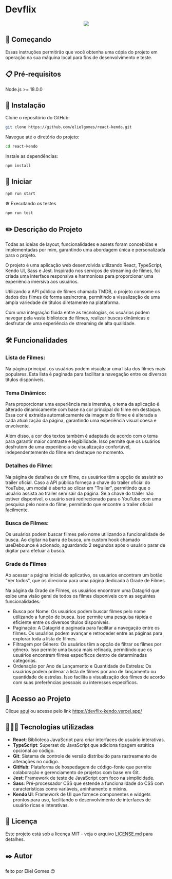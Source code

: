 # Devflix

<p align='center'>
  <img src='https://github.com/elielgomes/react-kendo/assets/108281436/925513d2-fbf8-4cad-94ac-8880dfd2e5c8'/>
</p>

## 📌 Começando

Essas instruções permitirão que você obtenha uma cópia do projeto em operação na sua máquina local para fins de desenvolvimento e teste.

## 📋 Pré-requisitos

Node.js >= 18.0.0

## 🔧 Instalação

Clone o repositório do GitHub:

```bash
git clone https://github.com/elielgomes/react-kendo.git
```

Navegue até o diretório do projeto:

```bash
cd react-kendo
```

Instale as dependências:

```bash
npm install
```

## 🚀 Iniciar

```bash
npm run start
```

⚙️ Executando os testes

```bash
npm run test
```

## ✏️ Descrição do Projeto

Todas as ideias de layout, funcionalidades e assets foram concebidas e implementadas por mim, garantindo uma abordagem única e personalizada para o projeto.

O projeto é uma aplicação web desenvolvida utilizando React, TypeScript, Kendo UI, Sass e Jest. Inspirado nos serviços de streaming de filmes, foi criada uma interface responsiva e harmoniosa para proporcionar uma experiência imersiva aos usuários.

Utilizando a API pública de filmes chamada TMDB, o projeto consome os dados dos filmes de forma assíncrona, permitindo a visualização de uma ampla variedade de títulos diretamente na plataforma.

Com uma integração fluida entre as tecnologias, os usuários podem navegar pela vasta biblioteca de filmes, realizar buscas dinâmicas e desfrutar de uma experiência de streaming de alta qualidade.

## 🛠️ Funcionalidades

### Lista de Filmes:
Na página principal, os usuários podem visualizar uma lista dos filmes mais populares. Esta lista é paginada para facilitar a navegação entre os diversos títulos disponíveis.

### Tema Dinâmico:
Para proporcionar uma experiência mais imersiva, o tema da aplicação é alterado dinamicamente com base na cor principal do filme em destaque. Essa cor é extraída automaticamente da imagem do filme e é alterada a cada atualização da página, garantindo uma experiência visual coesa e envolvente.

Além disso, a cor dos textos também é adaptada de acordo com o tema para garantir maior contraste e legibilidade. Isso permite que os usuários desfrutem de uma experiência de visualização confortável, independentemente do filme em destaque no momento.

### Detalhes do Filme:
Na página de detalhes de um filme, os usuários têm a opção de assistir ao trailer oficial. Caso a API pública forneça a chave do trailer oficial do YouTube, um modal é aberto ao clicar em "Trailer", permitindo que o usuário assista ao trailer sem sair da página. Se a chave do trailer não estiver disponível, o usuário será redirecionado para o YouTube com uma pesquisa pelo nome do filme, permitindo que encontre o trailer oficial facilmente.

### Busca de Filmes:
Os usuários podem buscar filmes pelo nome utilizando a funcionalidade de busca. Ao digitar na barra de busca, um custom hook chamado useDebounce é acionado, aguardando 2 segundos após o usuário parar de digitar para efetuar a busca.


### Grade de Filmes
Ao acessar a página inicial do aplicativo, os usuários encontram um botão "Ver todos", que os direciona para uma página dedicada à Grade de Filmes.

Na página da Grade de Filmes, os usuários encontram uma Datagrid que exibe uma visão geral de todos os filmes disponíveis com as seguintes funcionalidades: 

- Busca por Nome: Os usuários podem buscar filmes pelo nome utilizando a função de busca. Isso permite uma pesquisa rápida e eficiente entre os diversos títulos disponíveis.
- Paginação: A Datagrid é paginada para facilitar a navegação entre os filmes. Os usuários podem avançar e retroceder entre as páginas para explorar toda a lista de filmes.
- Filtragem por Gênero: Os usuários têm a opção de filtrar os filmes por gênero. Isso permite uma busca mais refinada, permitindo que os usuários encontrem filmes específicos dentro de determinadas categorias.
- Ordenação por Ano de Lançamento e Quantidade de Estrelas: Os usuários podem ordenar a lista de filmes por ano de lançamento ou quantidade de estrelas. Isso facilita a visualização dos filmes de acordo com suas preferências pessoais ou interesses específicos.

## 🔑 Acesso ao Projeto

 Clique [aqui](https://devflix-kendo.vercel.app/) ou acesse pelo link https://devflix-kendo.vercel.app/

 ## 👨🏻‍💻 Tecnologias utilizadas

- **React**: Biblioteca JavaScript para criar interfaces de usuário interativas.
- **TypeScript**: Superset do JavaScript que adiciona tipagem estática opcional ao código.
- **Git**: Sistema de controle de versão distribuído para rastreamento de alterações no código.
- **GitHub**: Plataforma de hospedagem de código-fonte que permite colaboração e gerenciamento de projetos com base em Git.
- **Jest**: Framework de teste de JavaScript com foco na simplicidade.
- **Sass**: Pré-processador CSS que estende a funcionalidade do CSS com características como variáveis, aninhamento e mixins.
- **Kendo UI**: Framework de UI que fornece componentes e widgets prontos para uso, facilitando o desenvolvimento de interfaces de usuário ricas e interativas.
  
## 📄 Licença
Este projeto está sob a licença MIT - veja o arquivo [LICENSE.md](https://github.com/elielgomes/react-kendo/blob/master/LICENSE.md) para detalhes.

## ✒️ Autor

feito por Eliel Gomes 😊
